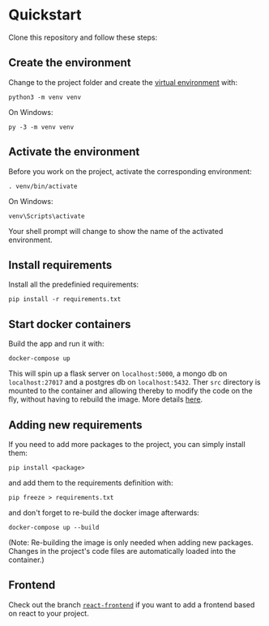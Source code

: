 # Quickstart

Clone this repository and follow these steps:

## Create the environment

Change to the project folder and create the [virtual environment](https://medium.com/python-pandemonium/better-python-dependency-and-package-management-b5d8ea29dff1) with:

```
python3 -m venv venv
```

On Windows:

```
py -3 -m venv venv
```

## Activate the environment

Before you work on the project, activate the corresponding environment:

```
. venv/bin/activate
```

On Windows:

```
venv\Scripts\activate
```

Your shell prompt will change to show the name of the activated environment.

## Install requirements

Install all the predefinied requirements:

```
pip install -r requirements.txt
```

## Start docker containers

Build the app and run it with:

```
docker-compose up
```

This will spin up a flask server on `localhost:5000`, a mongo db on `localhost:27017` and a postgres db on `localhost:5432`. Ther `src` directory is mounted to the container and allowing thereby to modify the code on the fly, without having to rebuild the image. More details [here](https://docs.docker.com/compose/gettingstarted/).

## Adding new requirements

If you need to add more packages to the project, you can simply install them:

```
pip install <package>
```

and add them to the requirements definition with:

```
pip freeze > requirements.txt
```

and don't forget to re-build the docker image afterwards:

```
docker-compose up --build
```

(Note: Re-building the image is only needed when adding new packages. Changes in the project's code files are automatically loaded into the container.)

## Frontend

Check out the branch [`react-frontend`](https://github.com/mi-kas/flask-docker-template/tree/react-frontend) if you want to add a frontend based on react to your project.
